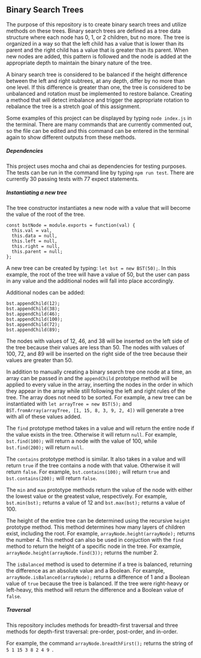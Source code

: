 ## Binary Search Trees
The purpose of this repository is to create binary search trees and utilize methods on these trees. Binary search trees are defined as a tree data structure where each node has 0, 1, or 2 children, but no more. The tree is organized in a way so that the left child has a value that is lower than its parent and the right child has a value that is greater than its parent. When new nodes are added, this pattern is followed and the node is added at the appropriate depth to maintain the binary nature of the tree. 

A binary search tree is considered to be balanced if the height difference between the left and right subtrees, at any depth, differ by no more than one level. If this difference is greater than one, the tree is considered to be unbalanced and rotation must be implemented to restore balance. Creating a method that will detect imbalance and trigger the appropriate rotation to rebalance the tree is a stretch goal of this assignment.

Some examples of this project can be displayed by typing `node index.js` in the terminal. There are many commands that are currently commented out, so the file can be edited and this command can be entered in the terminal again to show different outputs from these methods.

##### Dependencies
This project uses mocha and chai as dependencies for testing purposes. The tests can be run in the command line by typing `npm run test`. There are currently 30 passing tests with 77 expect statements.

##### Instantiating a new tree
The tree constructor instantiates a new node with a value that will become the value of the root of the tree. 

```
const bstNode = module.exports = function(val) {
  this.val = val,
  this.data = null,
  this.left = null,
  this.right = null, 
  this.parent = null;
};
```

A new tree can be created by typing: `let bst = new BST(50);`. In this example, the root of the tree will have a value of 50, but the user can pass in any value and the additional nodes will fall into place accordingly.

Additional nodes can be added:
```
bst.appendChild(12);
bst.appendChild(38);
bst.appendChild(46);
bst.appendChild(100);
bst.appendChild(72);
bst.appendChild(89);
```

The nodes with values of 12, 46, and 38 will be inserted on the left side of the tree because their values are less than 50. The nodes with values of 100, 72, and 89 will be inserted on the right side of the tree because their values are greater than 50.

In addition to manually creating a binary search tree one node at a time, an array can be passed in and the `appendChild` prototype method will be applied to every value in the array, inserting the nodes in the order in which they appear in the array while still following the left and right rules of the tree. The array does not need to be sorted. For example, a new tree can be instantiated with `let arrayTree = new BST(5);` and `BST.fromArray(arrayTree, [1, 15, 8, 3, 9, 2, 4])` will generate a tree with all of these values added.

The `find` prototype method takes in a value and will return the entire node if the value exists in the tree. Otherwise it will return `null`. For example, `bst.find(100);` will return a node with the value of 100, while `bst.find(200);` will return `null`.

The `contains` prototype method is similar. It also takes in a value and will return `true` if the tree contains a node with that value. Otherwise it will return `false`. For example, `bst.contains(100);` will return `true` and `bst.contains(200);` will return `false`.

The `min` and `max` prototype methods return the value of the node with either the lowest value or the greatest value, respectively. For example, `bst.min(bst);` returns a value of 12 and `bst.max(bst);` returns a value of 100.

The height of the entire tree can be determined using the recursive `height` prototype method. This method determines how many layers of children exist, including the root. For example, `arrayNode.height(arrayNode);` returns the number 4. This method can also be used in conjuction with the `find` method to return the height of a specific node in the tree. For example, `arrayNode.height(arrayNode.find(3));` returns the number 2.

The `isBalanced` method is used to determine if a tree is balanced, returning the difference as an absolute value and a Boolean. For example, `arrayNode.isBalanced(arrayNode);` returns a difference of 1 and a Boolean value of `true` because the tree is balanced. If the tree were right-heavy or left-heavy, this method will return the difference and a Boolean value of `false`.

##### Traversal

This repository includes methods for breadth-first traversal and three methods for depth-first traversal: pre-order, post-order, and in-order.

For example, the command `arrayNode.breadthFirst();` returns the string of `5 1 15 3 8 2 4 9 `.